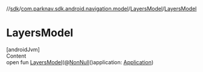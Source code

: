 //[sdk](../../../index.md)/[com.parknav.sdk.android.navigation.model](../index.md)/[LayersModel](index.md)/[LayersModel](-layers-model.md)



# LayersModel  
[androidJvm]  
Content  
open fun [LayersModel](-layers-model.md)(@[NonNull](https://developer.android.com/reference/kotlin/androidx/annotation/NonNull.html)()application: [Application](https://developer.android.com/reference/kotlin/android/app/Application.html))  



